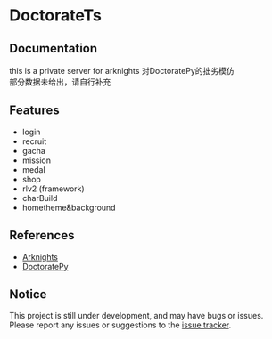 # DoctorateTs

## Documentation

this is a private server for arknights
对DoctoratePy的拙劣模仿  
部分数据未给出，请自行补充

## Features

- login
- recruit
- gacha
- mission
- medal
- shop
- rlv2 (framework)
- charBuild
- hometheme&background

## References

- [Arknights](https://ak.hypergryph.com/)
- [DoctoratePy](https://github.com/AKDoctorate/DoctoratePy/)

## Notice

This project is still under development, and may have bugs or issues.  
Please report any issues or suggestions to the [issue tracker](https://github.com/1w6qn/DoctorateTs/issues).
